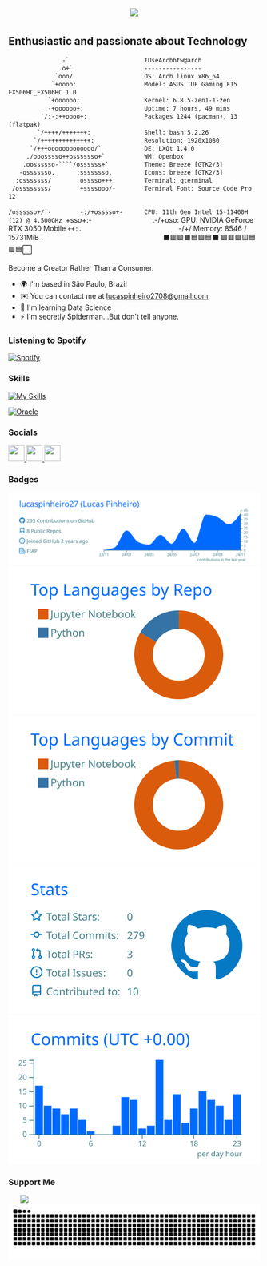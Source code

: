 <h1 align="center">
    <img src="https://readme-typing-svg.herokuapp.com/?font=Righteous&size=35&center=true&vCenter=true&width=500&height=70&duration=4000&lines=Hi+There!+👋;+I'm+Lucas+Pinheiro!;" />
</h1>

Enthusiastic and passionate about Technology
--------------------------------------------

                   -`                     IUseArchbtw@arch
                  .o+`                    ----------------
                 `ooo/                    OS: Arch linux x86_64
                `+oooo:                   Model: ASUS TUF Gaming F15 FX506HC_FX506HC 1.0
               `+oooooo:                  Kernel: 6.8.5-zen1-1-zen
               -+oooooo+:                 Uptime: 7 hours, 49 mins
             `/:-:++oooo+:                Packages 1244 (pacman), 13 (flatpak)
            `/++++/+++++++:               Shell: bash 5.2.26
           `/++++++++++++++:              Resolution: 1920x1080
          `/+++ooooooooooooo/`            DE: LXQt 1.4.0
         ./ooosssso++osssssso+`           WM: Openbox
        .oossssso-````/ossssss+`          Theme: Breeze [GTK2/3]
       -osssssso.      :ssssssso.         Icons: breeze [GTK2/3]
      :osssssss/        osssso+++.        Terminal: qterminal
     /ossssssss/        +ssssooo/-        Terminal Font: Source Code Pro 12
   `/ossssso+/:-        -:/+osssso+-      CPU: 11th Gen Intel 15-11400H (12) @ 4.500GHz
  `+sso+:-`                 `.-/+oso:     GPU: NVIDIA GeForce RTX 3050 Mobile
 `++:.                           `-/+/    Memory: 8546 / 15731MiB
 .`                                 ` 
                                         ⬛🟥🟩🟫🟦🟪🟦⬛
                                         🟩🟥🟩🟨🟦🟪🟦⬜


Become a Creator Rather Than a Consumer.

*   🌍  I'm based in São Paulo, Brazil
*   ✉️  You can contact me at [lucaspinheiro2708@gmail.com](mailto:lucaspinheiro2708@gmail.com)
*   🧠  I'm learning Data Science
*   ⚡  I'm secretly Spiderman...But don't tell anyone.

### Listening to Spotify
[![Spotify](https://novatorem-henna-three.vercel.app/api/spotify)](https://open.spotify.com/user/Lusz)


### Skills 
[![My Skills](https://skillicons.dev/icons?i=docker,git,sqlite,mongodb,gcp,kali,linux,powershell,py,bash,&theme=light&perline=3)](https://skillicons.dev)
<p align="left">
<a href="https://www.oracle.com/uk/index.html" target="_blank" rel="noreferrer"><img src="https://raw.githubusercontent.com/danielcranney/readme-generator/main/public/icons/skills/oracle-colored.svg" width="36" height="36" alt="Oracle" /></a>
                    </p>
                    
### Socials
                  
  <p align="left"> <a href="https://www.github.com/lucaspinheiro27" target="_blank" rel="noreferrer"> <picture> <source media="(prefers-color-scheme: dark)" srcset="https://raw.githubusercontent.com/danielcranney/readme-generator/main/public/icons/socials/github-dark.svg" /> <source media="(prefers-color-scheme: light)" srcset="https://raw.githubusercontent.com/danielcranney/readme-generator/main/public/icons/socials/github.svg" /> <img src="https://raw.githubusercontent.com/danielcranney/readme-generator/main/public/icons/socials/github.svg" width="32" height="32" /> </picture> </a> <a href="https://www.linkedin.com/in/lucas-pinheiro27" target="_blank" rel="noreferrer"> <picture> <source media="(prefers-color-scheme: dark)" srcset="https://raw.githubusercontent.com/danielcranney/readme-generator/main/public/icons/socials/linkedin-dark.svg" /> <source media="(prefers-color-scheme: light)" srcset="https://raw.githubusercontent.com/danielcranney/readme-generator/main/public/icons/socials/linkedin.svg" /> <img src="https://raw.githubusercontent.com/danielcranney/readme-generator/main/public/icons/socials/linkedin.svg" width="32" height="32" /> </picture> </a> <a href="http://www.medium.com/@lucaspinheiro27" target="_blank" rel="noreferrer"> <picture> <source media="(prefers-color-scheme: dark)" srcset="https://raw.githubusercontent.com/danielcranney/readme-generator/main/public/icons/socials/medium-dark.svg" /> <source media="(prefers-color-scheme: light)" srcset="https://raw.githubusercontent.com/danielcranney/readme-generator/main/public/icons/socials/medium.svg" /> <img src="https://raw.githubusercontent.com/danielcranney/readme-generator/main/public/icons/socials/medium.svg" width="32" height="32" /> </picture> </a></p>


### Badges

[![](https://raw.githubusercontent.com/lucaspinheiro27/lucaspinheiro27/master/profile-summary-card-output/transparent/0-profile-details.svg)](https://github.com/vn7n24fzkq/github-profile-summary-cards)
[![](https://raw.githubusercontent.com/lucaspinheiro27/lucaspinheiro27/master/profile-summary-card-output/transparent/1-repos-per-language.svg)](https://github.com/vn7n24fzkq/github-profile-summary-cards) [![](https://raw.githubusercontent.com/lucaspinheiro27/lucaspinheiro27/master/profile-summary-card-output/transparent/2-most-commit-language.svg)](https://github.com/vn7n24fzkq/github-profile-summary-cards)
[![](https://raw.githubusercontent.com/lucaspinheiro27/lucaspinheiro27/master/profile-summary-card-output/transparent/3-stats.svg)](https://github.com/vn7n24fzkq/github-profile-summary-cards) [![](https://raw.githubusercontent.com/lucaspinheiro27/lucaspinheiro27/master/profile-summary-card-output/transparent/4-productive-time.svg)](https://github.com/vn7n24fzkq/github-profile-summary-cards)

### Support Me

<ul style="list-style-type: none; margin: 0;">

<li style="display: inline-block; margin-right: 0.25rem;"><a href="https://www.buymeacoffee.com/lucaspinheiro27"><img src="https://cdn.buymeacoffee.com/buttons/v2/default-yellow.png" width="150"/></a></li>
</ul>

<picture>
  <source media="(prefers-color-scheme: dark)" srcset="https://raw.githubusercontent.com/lucaspinheiro27/lucaspinheiro27/output/github-contribution-grid-snake-dark.svg">
  <source media="(prefers-color-scheme: light)" srcset="https://raw.githubusercontent.com/lucaspinheiro27/lucaspinheiro27/output/github-contribution-grid-snake.svg">
  <img alt="github contribution grid snake animation" src="https://raw.githubusercontent.com/lucaspinheiro27/lucaspinheiro27/output/github-contribution-grid-snake.svg">
</picture>
<br><br>


